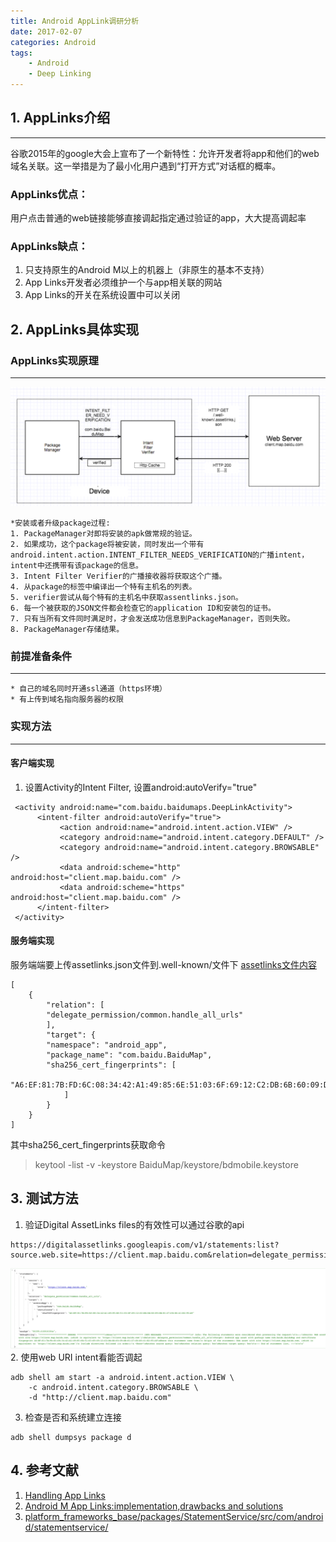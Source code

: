 ```yaml
---
title: Android AppLink调研分析 
date: 2017-02-07
categories: Android 
tags: 
    - Android 
    - Deep Linking
---
```


## 1. AppLinks介绍
---
谷歌2015年的google大会上宣布了一个新特性：允许开发者将app和他们的web域名关联。这一举措是为了最小化用户遇到“打开方式”对话框的概率。
<!-- more -->

### AppLinks优点：
用户点击普通的web链接能够直接调起指定通过验证的app，大大提高调起率

### AppLinks缺点：
1. 只支持原生的Android M以上的机器上（非原生的基本不支持）
2. App Links开发者必须维护一个与app相关联的网站
3. App Links的开关在系统设置中可以关闭

## 2. AppLinks具体实现
### AppLinks实现原理
***
![yuanlitu](applink/yuanlitu.jpg)

	*安装或者升级package过程:
	1. PackageManager对即将安装的apk做常规的验证。
	2. 如果成功，这个package将被安装，同时发出一个带有android.intent.action.INTENT_FILTER_NEEDS_VERIFICATION的广播intent，intent中还携带有该package的信息。
	3. Intent Filter Verifier的广播接收器将获取这个广播。
	4. 从package的标签中编译出一个特有主机名的列表。
	5. verifier尝试从每个特有的主机名中获取assentlinks.json。
	6. 每一个被获取的JSON文件都会检查它的application ID和安装包的证书。
	7. 只有当所有文件同时满足时，才会发送成功信息到PackageManager，否则失败。
	8. PackageManager存储结果。

### 前提准备条件
***
	* 自己的域名同时开通ssl通道（https环境）
	* 有上传到域名指向服务器的权限 

### 实现方法
***
#### 客户端实现
1. 设置Activity的Intent Filter, 设置android:autoVerify="true"

```
 <activity android:name="com.baidu.baidumaps.DeepLinkActivity">
      <intent-filter android:autoVerify="true">
           <action android:name="android.intent.action.VIEW" />
           <category android:name="android.intent.category.DEFAULT" />
           <category android:name="android.intent.category.BROWSABLE" />
           <data android:scheme="http" android:host="client.map.baidu.com" />
           <data android:scheme="https" android:host="client.map.baidu.com" />
      </intent-filter>
 </activity>
```
	
#### 服务端实现
服务端端要上传assetlinks.json文件到.well-known/文件下
[assetlinks文件内容](http://client.map.baidu.com/.well-known/assetlinks.json)
	
	[
		{
			"relation": [
			"delegate_permission/common.handle_all_urls"
			],
			"target": {
			"namespace": "android_app",
			"package_name": "com.baidu.BaiduMap",
			"sha256_cert_fingerprints": [
				"A6:EF:81:7B:FD:6C:08:34:42:A1:49:85:6E:51:03:6F:69:12:C2:DB:6B:60:09:DB81:27:CD:D6:41:E2:95:A9"
				]
			}	
		}
	]

其中sha256_cert_fingerprints获取命令
> keytool -list -v -keystore BaiduMap/keystore/bdmobile.keystore

## 3. 测试方法
1. 验证Digital AssetLinks files的有效性可以通过谷歌的api
```
https://digitalassetlinks.googleapis.com/v1/statements:list?source.web.site=https://client.map.baidu.com&relation=delegate_permission/common.handle_all_urls
```
![assetlink](applink/assetlinks.jpg)
2. 使用web URI intent看能否调起
```
adb shell am start -a android.intent.action.VIEW \
    -c android.intent.category.BROWSABLE \
    -d "http://client.map.baidu.com"
```
3. 检查是否和系统建立连接
```
adb shell dumpsys package d
```

## 4. 参考文献
1. [Handling App Links](https://developer.android.com/training/app-links/index.html)
2. [Android M App Links:implementation,drawbacks and solutions](http://blog.hokolinks.com/android-m-app-links-implementation-drawbacks/)
3. [platform_frameworks_base/packages/StatementService/src/com/android/statementservice/](https://github.com/android/platform_frameworks_base/tree/master/packages/StatementService/src/com/android/statementservice)


